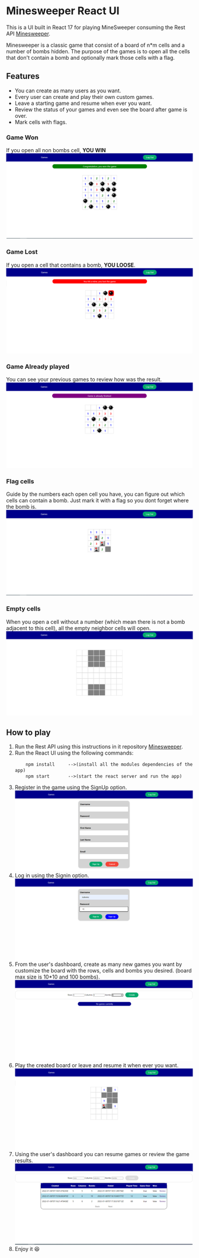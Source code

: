 # Minesweeper React UI

This is a UI built in React 17 for playing MineSweeper consuming the Rest API [Minesweeper](https://github.com/jiujitsuboy/Minesweeper-API).

Minesweeper is a classic game that consist of a board of n*m cells and a number of bombs hidden. The purpose of the games is to open all the
cells that don't contain a bomb and optionally mark those cells with a flag.

## Features

* You can create as many users as you want.
* Every user can create and play their own custom games.
* Leave a starting game and resume when ever you want.
* Review the status of your games and even see the board after game is over.
* Mark cells with flags.

### Game Won
If you open all non bombs cell, **YOU WIN**
![](images/WonGame.png)
### Game Lost
If you open a cell that contains a bomb, **YOU LOOSE**.
![](images/HitBomb.png)

### Game Already played
You can see your previous games to review how was the result.
![](images/GameIsOverAlready.png)

### Flag cells
Guide by the numbers each open cell you have, you can figure out which cells can contain a bomb. Just mark it with a flag so you dont forget where the bomb is.
![](images/FlaggedCell.png)

### Empty cells
When you open a cell without a number (which mean there is not a bomb adjacent to this cell), all the empty neighbor cells will open.
![](images/EmptyCell.png)

## How to play

1. Run the Rest API using this instructions in it repository [Minesweeper](https://github.com/jiujitsuboy/Minesweeper-API).
2. Run the React UI using the following commands:
   ```
       npm install     -->(install all the modules dependencies of the app)
       npm start       -->(start the react server and run the app)
   ```
3. Register in the game using the SignUp option.
   ![](images/SignUp.png)    
4. Log in using the Signin option.
   ![](images/SignIn.png)
5. From the user's dashboard, create as many new games you want by customize the board with the rows, cells and bombs you desired. (board max size is 10*10 and 100 bombs).
   ![](images/Dashboard.png)
6. Play the created board or leave and resume it when ever you want.
   ![](images/PlayGame.png)
7. Using the user's dashboard you can resume games or review the game results.
   ![](images/ResumeGame.png) 
8. Enjoy it :satisfied: